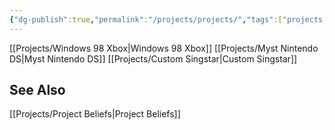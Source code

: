 ```yaml
---
{"dg-publish":true,"permalink":"/projects/projects/","tags":["projects, landing"],"noteIcon":""}
---
```



[[Projects/Windows 98 Xbox\|Windows 98 Xbox]]
[[Projects/Myst Nintendo DS\|Myst Nintendo DS]]
[[Projects/Custom Singstar\|Custom Singstar]]


## See Also
[[Projects/Project Beliefs\|Project Beliefs]]